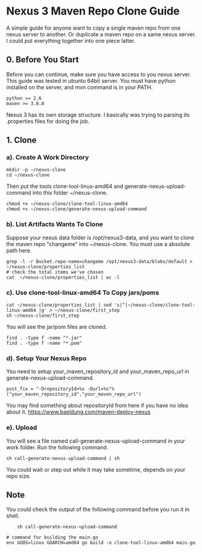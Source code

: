 # Nexus 3 Maven Repo Clone Guide
A simple guide for anyone want to copy a single maven repo from one nexus server to another. 
Or duplicate a maven repo on a same nexus server. I could put everything together into one piece latter.
## 0. Before You Start
Before you can continue, make sure you have access to you nexus server. This guide was tested in ubuntu 64bit server.
You must have python installed on the server, and mvn command is in your PATH.  

    python >= 2.6
    maven >= 3.0.0

Nexus 3 has its own storage structure. I basically was trying to parsing its .properties files for doing the job.  
## 1. Clone
### a). Create A Work Directory
    mkdir -p ~/nexus-clone
    cd ~/nexus-clone
Then put the tools clone-tool-linux-amd64 and generate-nexus-upload-command into this folder ~/nexus-clone.
    
    chmod +x ~/nexus-clone/clone-tool-linux-amd64
    chmod +x ~/nexus-clone/generate-nexus-upload-command
### b). List Artifacts Wants To Clone
Suppose your nexus data folder is /opt/nexus3-data, and you want to clone the maven repo "changeme" into ~/nexus-clone.
You must use a absolute path here.

    grep -l -r Bucket.repo-name=changeme /opt/nexus3-data/blobs/default > ~/nexus-clone/properties_list
    # check the total items we've chosen
    cat  ~/nexus-clone/properties_list | wc -l
### c). Use clone-tool-linux-amd64 To Copy jars/poms
    cat ~/nexus-clone/properties_list | sed 's|^|~/nexus-clone/clone-tool-linux-amd64 |g' > ~/nexus-clone/first_step
    sh ~/nexus-clone/first_step
You will see the jar/pom files are cloned. 

    find . -type f -name "*.jar"
    find . -type f -name "*.pom"
    
### d). Setup Your Nexus Repo
You need to setup your_maven_repository_id and your_maven_repo_url in generate-nexus-upload-command.

    post_fix = "-DrepositoryId=%s -Durl=%s"%("your_maven_repository_id","your_maven_repo_url")
    
You may find something about repositoryId from here if you have no idea about it.
https://www.baeldung.com/maven-deploy-nexus
### e). Upload 
You will see a file named call-generate-nexus-upload-command in your work folder. Run the following command.
    
    sh call-generate-nexus-upload-command | sh
You could wait or step out while it may take sometime, depends on your repo size. 
## Note
You could check the output of the following command before you run it in shell. 
        
        sh call-generate-nexus-upload-command
        
    # command for building the main.go
    env GOOS=linux GOARCH=amd64 go build -o clone-tool-linux-amd64 main.go 